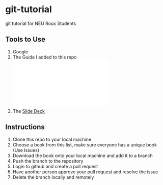 # git-tutorial
git tutorial for NEU Roux Students

## Tools to Use
1. Google
2. The Guide I added to this repo ![](Atlassian-Git-Cheatsheet.pdf)
3. The [Slide Deck](https://docs.google.com/presentation/d/19rCdLBMFd_Ew36ubbbhBunv3dN6EWXf5WMEo2YUO4j8/edit?usp=sharing)


## Instructions
1. Clone this repo to your local machine
2. Choose a book from this list, make sure everyone has a unique book (Use Issues)
3. Download the book onto your local machine and add it to a branch
4. Push the branch to the repository
5. Login to github and create a pull request
6. Have another person approve your pull request and resolve the issue
7. Delete the branch locally and remotely
